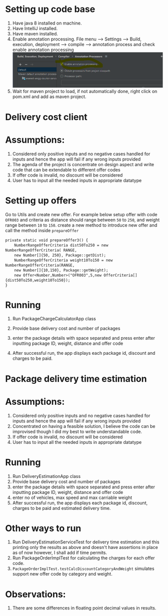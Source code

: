 
# Setting up code base

1. Have java 8 installed on machine.
2. Have IntelliJ installed.
3. Have maven installed.
4. Enable annotation processing. File menu --> Settings --> Build, execution, deployment --> compile --> annotation process and check  enable annotation processing
   ![img.png](img.png)
5. Wait for maven project to load, if not automatically done, right click on pom.xml and add as maven project.

# Delivery cost client
# Assumptions: 

1. Considered only positive inputs and no negative cases handled for inputs and hence the app will fail if any wrong inputs provided
2. The agenda of the project is concentrate on design aspect and write code that can be extendable to different offer codes
3. If offer code is invalid, no discount will be considered
4. User has to input all the needed inputs in appropriate datatype

# Setting up offers

Go to Utils and create new offer. For example below setup offer with code `OFR003` and criteria as 
distance should range between `50` to `250`, and weight range between `10` to `150`. create a new method to introduce new offer and call the method inside `prepareOffer`

    private static void prepareOffer3() {
        NumberRangeOfferCriteria dist50To250 = new NumberRangeOfferCriteria( RANGE,
        new Number[]{50, 250}, Package::getDist);
        NumberRangeOfferCriteria weight10To150 = new NumberRangeOfferCriteria(RANGE,
        new Number[]{10,150}, Package::getWeight);
        new Offer<Number,Number>("OFR003",5,new OfferCriteria[]{dist50To250,weight10To150});
    }

# Running
1. Run PackageChargeCalculatorApp class

2. Provide base delivery cost and number of packages

3. enter the package details with space separated and press enter after inputting package ID, weight, distance and offer code

4. After successful run, the app displays each package id, discount and charges to be paid.

# Package delivery time estimation

# Assumptions:

1. Considered only positive inputs and no negative cases handled for inputs and hence the app will fail if any wrong inputs provided
2. Concentrated on having a feasible solution, I believe the code can be improvised though I did my best to write understandable code.
3. If offer code is invalid, no discount will be considered
4. User has to input all the needed inputs in appropriate datatype


# Running

1. Run DeliveryEstimationApp class
2. Provide base delivery cost and number of packages
3. enter the package details with space separated and press enter after inputting package ID, weight, distance and offer code
4. enter no of vehicles, max speed and max carriable weight
5. After successful run, the app displays each package id, discount, charges to be paid and estimated delivery time.


# Other ways to run

1. Run DeliveryEstimationServiceTest for delivery time estimation and this printing only the results as above and doesn't have assertions in place as of now however, I shall add if time permits.
2. Run PackageOrderImplTest for calculating the charges for each offer code.
3. `PackageOrderImplTest.testCalcDiscountCategoryAndWeight` simulates support new offer code by category and weight.


# Observations:
1. There are some differences in floating point decimal values in results.









